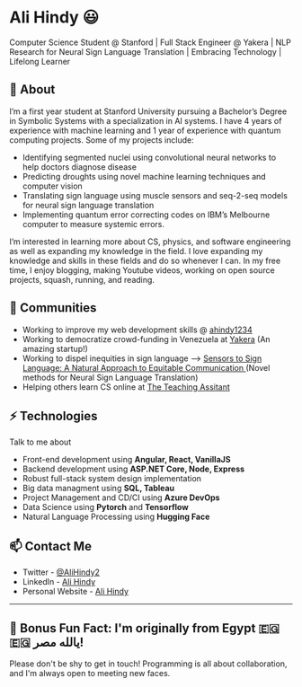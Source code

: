 # Ali Hindy 😃
Computer Science Student @ Stanford | Full Stack Engineer @ Yakera | NLP Research for Neural Sign Language Translation | Embracing Technology | Lifelong Learner

## 🧐 About
I’m a first year student at Stanford University pursuing a Bachelor’s Degree in Symbolic Systems with a specialization in AI systems. I have 4 years of experience with machine learning and 1 year of experience with quantum computing projects. Some of my projects include:

 - Identifying segmented nuclei using convolutional neural networks to help doctors diagnose disease
 - Predicting droughts using novel machine learning techniques and computer vision
 - Translating sign language using muscle sensors and seq-2-seq models for neural sign language translation
 - Implementing quantum error correcting codes on IBM’s Melbourne computer to measure systemic errors.

I’m interested in learning more about CS, physics, and software engineering as well as expanding my knowledge in the field. I love expanding my knowledge and skills in these fields and do so whenever I can. In my free time, I enjoy blogging, making Youtube videos, working on open source projects, squash, running, and reading.

## 👯 Communities
- Working to improve my web development skills @ [ahindy1234](https://ahindy1234.github.io)
- Working to democratize crowd-funding in Venezuela at [Yakera](https://yakera.net) (An amazing startup!)
- Working to dispel inequities in sign language --> [
Sensors to Sign Language: A Natural Approach to Equitable Communication ](https://drive.google.com/file/d/1Z86L_BTJKiFcc5De_7eBPov1HK4hdPd6/view) (Novel methods for Neural Sign Language Translation)
- Helping others learn CS online at [The Teaching Assitant](https://www.youtube.com/channel/UCkOE4l7lPnx7YqKNYM81OrA)

## ⚡ Technologies
Talk to me about
- Front-end development using **Angular, React, VanillaJS**
- Backend development using **ASP.NET Core, Node, Express**
- Robust full-stack system design implementation
- Big data managment using **SQL, Tableau**
- Project Management and CD/CI using **Azure DevOps**
- Data Science using **Pytorch** and **Tensorflow**
- Natural Language Processing using **Hugging Face**

## 📫 Contact Me
- Twitter - [@AliHindy2](https://twitter.com/AliHindy2)
- LinkedIn - [Ali Hindy](https://www.linkedin.com/in/ali-hindy-6484a6208/)
- Personal Website - [Ali Hindy](https://ahindy1234.github.io)

---
## 🌱 Bonus Fun Fact: I'm originally from Egypt 🇪🇬 🇪🇬  يالله مصر!
 

Please don't be shy to get in touch! Programming is all about collaboration, and I'm always open to meeting new faces. 

<!--
**ahindy1234/ahindy1234** is a ✨ _special_ ✨ repository because its `README.md` (this file) appears on your GitHub profile.

Here are some ideas to get you started:

- 🔭 I’m currently working on ...
- 🌱 I’m currently learning ...
- 👯 I’m looking to collaborate on ...
- 🤔 I’m looking for help with ...
- 💬 Ask me about ...
- 📫 How to reach me: ...
- 😄 Pronouns: ...
- ⚡ Fun fact: ...
-->
